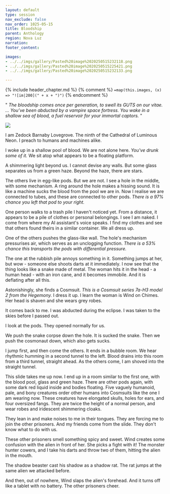 ```yaml
---
layout: default
type: session
nav_exclude: false
nav_order: 1025-05-15
title: Bloodship
parent: Anthology
region: Nova Luz
narration: 
footer_content: 

images:
- ../../imgs/gallery/Pasted%20image%2020250515232118.png
- ../../imgs/gallery/Pasted%20image%2020250515225421.png
- ../../imgs/gallery/Pasted%20image%2020250515232133.png

---
```


{% include header_chapter.md %}
{% comment %}
`=map(this.images, (x) => "![im|200](" + x + ")")`
{% endcomment %}

"
*The bloodship comes once per generation,*
*to swell its GUTS on our vitae.*
*...*
*You’ve been abducted by*
*a vampire space fortress.*
*You wake in a shallow sea*
*of blood, a fuel reservoir for*
*your immortal captors.*
"

![](https://i.kickstarter.com/assets/026/998/528/351b29a0854a491ee5e3d7ffe683310d_original.jpg?fit=scale-down&origin=ugc&q=92&v=1572247297&width=680&sig=mALZk4yQE3GD48KlMLUgJwxvIrvO%2BMN8Nuet4cN3h6I%3D)

I am Zedock Barnaby Lovegrove.
The ninth of the Cathedral of Luminous Neon.
I preach to humans and machines alike.

I woke up in a shallow pool of blood.
We are not alone here.
*You've drunk some of it.*
We sit atop what appears to be a floating platform.

A shimmering light beyond us.
I cannot devise any walls.
But some glass separates us from a green haze.
Beyond the haze, there are stars.

The others live in egg-like pods.
But we are not.
I see a hole in the middle, with some mechanism.
A ring around the hole makes a hissing sound.
It is like a machine sucks the blood from the pool we are in.
Now I realise we are connected to tubes, and these are connected to other pods.
*There is a 97% chance you left that pod to your right.*

One person walks to a trash pile I haven't noticed yet.
From a distance, it appears to be a pile of clothes or personal belongings.
I see I am naked.
I come from where my AI assistant's voice speaks.
I find my clothes and see that others found theirs in a similar container.
We all dress up.

One of the others pushes the glass-like wall.
The hole's mechanism pressurises air, which serves as an unclogging function.
*There is a 53% chance this transports the pods with differential pressure.*

The one at the rubbish pile annoys something in it.
Something jumps at her, but wow - someone else shoots darts at it immediately.
I now see that the thing looks like a snake made of metal.
The woman hits it in the head - a human head - with an iron cane, and it becomes immobile.
And it is deflating after all this.

Astonishingly, she finds a Cosmsuit.
*This is a Cosmsuit series 7a-H3 model 2 from the Hegemony.*
I dress it up.
I learn the woman is Wind on Chimes.
Her head is shaven and she wears grey robes.

It comes back to me.
I was abducted during the eclipse.
I was taken to the skies before I passed out.

I look at the pods.
They opened normally for us.

We push the snake corpse down the hole.
It is sucked the snake.
Then we push the cosmonaut down, which also gets sucks.

I jump first, and then come the others.
It ends in a bubble room.
We hear rhythmic humming in a second tunnel to the left.
Blood drains into this room from a third tunnel, straight ahead.
As the others come, I am shoved into the straight tunnel.

This slide takes me up now.
I end up in a room similar to the first one, with the blood pool, glass and green haze.
There are other pods again, with some dark red liquid inside and bodies floating.
Five vaguely humanoid, pale, and bony creatures order other humans into Cosmsuits like the one I am wearing now.
These creatures have elongated skulls, holes for ears, and four oversized fangs.
They are twice the height of a normal person, and wear robes and iridescent shimmering cloaks.

They lean in and make noises to me in their tongues.
They are forcing me to join the other prisoners.
And my friends come from the slide.
They don't know what to do with us.

These other prisoners smell something spicy and sweet.
Wind creates some confusion with the alien in front of her.
She picks a fight with it!
The monster hunter cowers, and I take his darts and throw two of them, hitting the alien in the mouth.

The shadow beaster cast his shadow as a shadow rat.
The rat jumps at the same alien we attacked before.

And then, out of nowhere, Wind slaps the alien's forehead.
And it turns off like a tablet with no battery.
The other prisoners cheer.